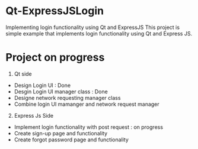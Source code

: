 # Qt-ExpressJSLogin
Implementing login functionality using Qt and ExpressJS
This project is simple example that implements login functionality using Qt and Express JS.

# Project on progress
1. Qt side
- Design Login UI : Done
- Desgin Login UI manager class : Done
- Designe network requesting manager class
- Combine login UI mamanger and network request manager

2. Express Js Side
- Implement login functionality with post request : on progress
- Create sign-up page and functionality
- Create forgot password page and functionality
